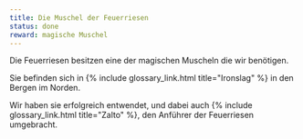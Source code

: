 ```yaml
---
title: Die Muschel der Feuerriesen
status: done
reward: magische Muschel
---
```


Die Feuerriesen besitzen eine der magischen Muscheln die wir benötigen.

Sie befinden sich in {% include glossary_link.html title="Ironslag" %} in den Bergen im Norden.

Wir haben sie erfolgreich entwendet, und dabei auch {% include glossary_link.html
title="Zalto" %}, den Anführer der Feuerriesen umgebracht.
